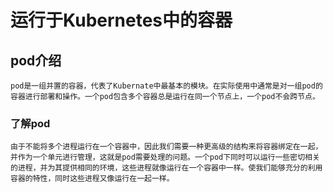 ﻿# 运行于Kubernetes中的容器

## pod介绍
    pod是一组并置的容器，代表了Kubernate中最基本的模块。在实际使用中通常是对一组pod的容器进行部署和操作。一个pod包含多个容器总是运行在同一个节点上，一个pod不会跨节点。
### 了解pod
    由于不能将多个进程运行在一个容器中，因此我们需要一种更高级的结构来将容器绑定在一起，并作为一个单元进行管理，这就是pod需要处理的问题。一个pod下同时可以运行一些密切相关的进程，并为其提供相同的环境，这些进程就像运行在一个容器中一样。使我们能够充分的利用容器的特性，同时这些进程又像运行在一起一样。